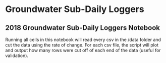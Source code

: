 # Groundwater Sub-Daily Loggers

## 2018 Groundwater Sub-Daily Loggers Notebook
Running all cells in this notebook will read every csv in the /data folder and cut the data using the rate of change. For each csv file, the script will plot and output how many rows were cut off of each end of the data (useful for validation).

